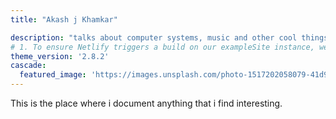 ```yaml
---
title: "Akash j Khamkar"

description: "talks about computer systems, music and other cool things :)"
# 1. To ensure Netlify triggers a build on our exampleSite instance, we need to change a file in the exampleSite directory.
theme_version: '2.8.2'
cascade:
  featured_image: 'https://images.unsplash.com/photo-1517202058079-41d919c02222?q=80&w=2942&auto=format&fit=crop&ixlib=rb-4.0.3&ixid=M3wxMjA3fDB8MHxwaG90by1wYWdlfHx8fGVufDB8fHx8fA%3D%3D'
---
```

This is the place where i document anything that i find interesting.
